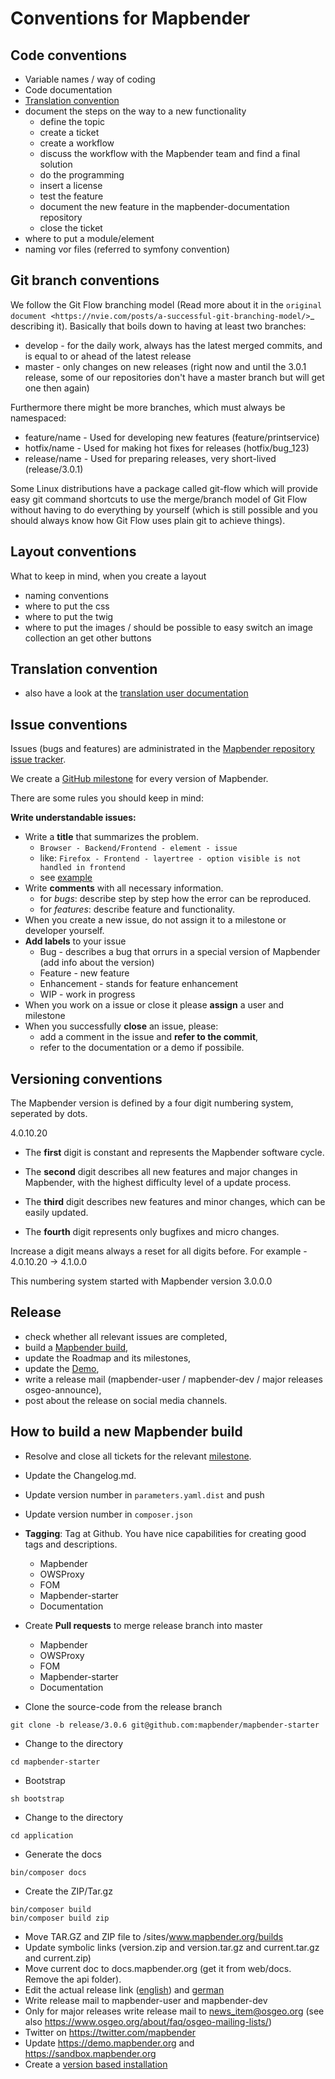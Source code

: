 # Conventions for Mapbender

## Code conventions

* Variable names / way of coding
* Code documentation
* [Translation convention](#translation-convention)
* document the steps on the way to a new functionality
  * define the topic
  * create a ticket
  * create a workflow
  * discuss the workflow with the Mapbender team and find a final solution
  * do the programming
  * insert a license
  * test the feature
  * document the new feature in the mapbender-documentation repository
  * close the ticket
* where to put a module/element
* naming vor files (referred to symfony convention)

## Git branch conventions

We follow the Git Flow branching model (Read more about it in the
`original document <https://nvie.com/posts/a-successful-git-branching-model/>`_
describing it). Basically that boils down to having at least two branches:

* develop - for the daily work, always has the latest merged commits, and is
  equal to or ahead of the latest release
* master - only changes on new releases (right now and until the 3.0.1 release,
  some of our repositories don't have a master branch but will get one then
  again)

Furthermore there might be more branches, which must always be namespaced:

* feature/name - Used for developing new features (feature/printservice)
* hotfix/name - Used for making hot fixes for releases (hotfix/bug_123)
* release/name - Used for preparing releases, very short-lived (release/3.0.1)

Some Linux distributions have a package called git-flow which will provide easy
git command shortcuts to use the merge/branch model of Git Flow without having
to do everything by yourself (which is still possible and you should always know
how Git Flow uses plain git to achieve things).

## Layout conventions

What to keep in mind, when you create a layout

* naming conventions
* where to put the css
* where to put the twig
* where to put the images / should be possible to easy switch an image collection an get other buttons

## Translation convention

* also have a look at the [translation user documentation](https://doc.mapbender.org/en/architecture/translation.html)

## Issue conventions

Issues (bugs and features) are administrated in the [Mapbender repository issue tracker](https://github.com/mapbender/mapbender/issues).

We create a [GitHub milestone](https://github.com/mapbender/mapbender/milestones) for every version of Mapbender.

There are some rules you should keep in mind:

**Write understandable issues:**

* Write a **title** that summarizes the problem.
  * `Browser - Backend/Frontend - element - issue`
  * like: `Firefox - Frontend - layertree - option visible is not handled in frontend`
  * see [example](https://github.com/mapbender/mapbender/issues/48)
* Write **comments** with all necessary information.
  * for *bugs*: describe step by step how the error can be reproduced.
  * for *features*: describe feature and functionality.
* When you create a new issue, do not assign it to a milestone or developer yourself.
* **Add labels** to your issue
  * Bug - describes a bug that orrurs in a special version of Mapbender (add info about the version)
  * Feature - new feature
  * Enhancement - stands for feature enhancement
  * WIP - work in progress
* When you work on a issue or close it please **assign** a user and milestone
* When you successfully **close** an issue, please:
  * add a comment in the issue and **refer to the commit**,
  * refer to the documentation or a demo if possibile.

## Versioning conventions

The Mapbender version is defined by a four digit numbering system, seperated by dots.

4.0.10.20

* The **first** digit is constant and represents the Mapbender software cycle.

* The **second** digit describes all new features and major changes in Mapbender, with the highest difficulty level of a update process.

* The **third** digit describes new features and minor changes, which can be easily updated.

* The **fourth** digit represents only bugfixes and micro changes.

Increase a digit means always a reset for all digits before. For example - 4.0.10.20 -> 4.1.0.0

This numbering system started with Mapbender version 3.0.0.0

## Release

* check whether all relevant issues are completed,
* build a [Mapbender build](#how-to-build-a-new-mapbender-build),
* update the Roadmap and its milestones,
* update the [Demo](https://demo.mapbender.org),
* write a release mail (mapbender-user / mapbender-dev / major releases osgeo-announce),
* post about the release on social media channels.

## How to build a new Mapbender build

* Resolve and close all tickets for the relevant [milestone](https://github.com/mapbender/mapbender/milestones).
* Update the Changelog.md.
* Update version number in `parameters.yaml.dist` and push
* Update version number in `composer.json`
* **Tagging**: Tag at Github. You have nice capabilities for creating good tags and descriptions.
  * Mapbender
  * OWSProxy
  * FOM
  * Mapbender-starter
  * Documentation
* Create **Pull requests** to merge release branch into master
  * Mapbender
  * OWSProxy
  * FOM
  * Mapbender-starter
  * Documentation

* Clone the source-code from the release branch

```console
git clone -b release/3.0.6 git@github.com:mapbender/mapbender-starter
```

* Change to the directory

```console
cd mapbender-starter
```

* Bootstrap

```console
sh bootstrap
```

* Change to the directory

```console
cd application
```

* Generate the docs

```console
bin/composer docs
```

* Create the ZIP/Tar.gz

```console
bin/composer build
bin/composer build zip
```
  
* Move TAR.GZ and ZIP file to /sites/www.mapbender.org/builds
* Update symbolic links (version.zip and version.tar.gz and current.tar.gz and current.zip)
* Move current doc to docs.mapbender.org (get it from web/docs. Remove the api folder).
* Edit the actual release link ([english](https://mapbender.org/en/download)) and [german](https://mapbender.org/mapbender-herunterladen/)
* Write release mail to mapbender-user and mapbender-dev
* Only for major releases write release mail to <news_item@osgeo.org> (see also <https://www.osgeo.org/about/faq/osgeo-mailing-lists/>)
* Twitter on <https://twitter.com/mapbender>
* Update <https://demo.mapbender.org> and <https://sandbox.mapbender.org>
* Create a [version based installation](https://version.mapbender.org)
